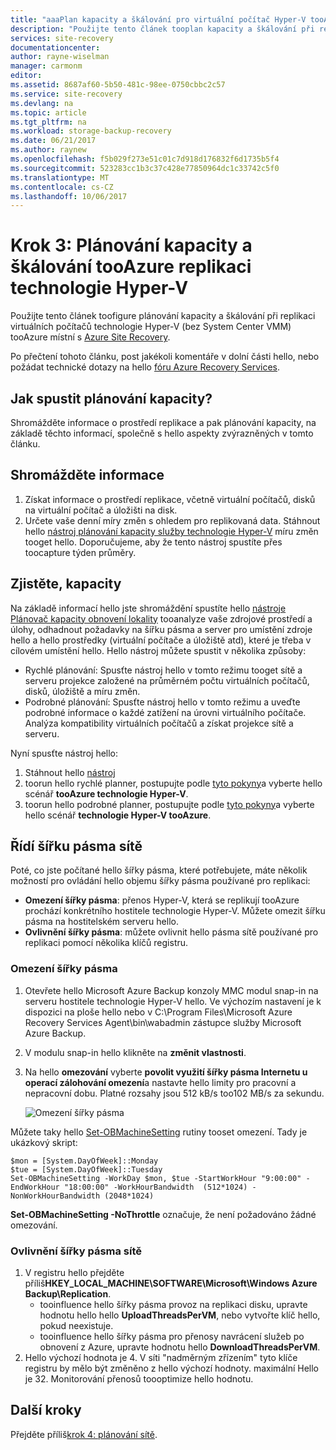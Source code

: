 ```yaml
---
title: "aaaPlan kapacity a škálování pro virtuální počítač Hyper-V tooAzure replikace (bez VMM) s Azure Site Recovery | Microsoft Docs"
description: "Použijte tento článek tooplan kapacity a škálování při replikaci virtuálních počítačů Hyper-V tooAzure s Azure Site Recovery"
services: site-recovery
documentationcenter: 
author: rayne-wiselman
manager: carmonm
editor: 
ms.assetid: 8687af60-5b50-481c-98ee-0750cbbc2c57
ms.service: site-recovery
ms.devlang: na
ms.topic: article
ms.tgt_pltfrm: na
ms.workload: storage-backup-recovery
ms.date: 06/21/2017
ms.author: raynew
ms.openlocfilehash: f5b029f273e51c01c7d918d176832f6d1735b5f4
ms.sourcegitcommit: 523283cc1b3c37c428e77850964dc1c33742c5f0
ms.translationtype: MT
ms.contentlocale: cs-CZ
ms.lasthandoff: 10/06/2017
---
```

# <a name="step-3-plan-capacity-and-scaling-for-hyper-v-tooazure-replication"></a>Krok 3: Plánování kapacity a škálování tooAzure replikaci technologie Hyper-V

Použijte tento článek toofigure plánování kapacity a škálování při replikaci virtuálních počítačů technologie Hyper-V (bez System Center VMM) tooAzure místní s [Azure Site Recovery](site-recovery-overview.md).

Po přečtení tohoto článku, post jakékoli komentáře v dolní části hello, nebo požádat technické dotazy na hello [fóru Azure Recovery Services](https://social.msdn.microsoft.com/forums/azure/home?forum=hypervrecovmgr).


## <a name="how-do-i-start-capacity-planning"></a>Jak spustit plánování kapacity?


Shromážděte informace o prostředí replikace a pak plánování kapacity, na základě těchto informací, společně s hello aspekty zvýrazněných v tomto článku.


## <a name="gather-information"></a>Shromážděte informace

1. Získat informace o prostředí replikace, včetně virtuální počítačů, disků na virtuální počítač a úložišti na disk.
2. Určete vaše denní míry změn s ohledem pro replikovaná data. Stáhnout hello [nástroj plánování kapacity služby technologie Hyper-V](https://www.microsoft.com/download/details.aspx?id=39057) míru změn tooget hello. Doporučujeme, aby že tento nástroj spustíte přes toocapture týden průměry.
 

## <a name="figure-out-capacity"></a>Zjistěte, kapacity

Na základě informací hello jste shromáždění spustíte hello [nástroje Plánovač kapacity obnovení lokality](http://aka.ms/asr-capacity-planner-excel) tooanalyze vaše zdrojové prostředí a úlohy, odhadnout požadavky na šířku pásma a server pro umístění zdroje hello a hello prostředky (virtuální počítače a úložiště atd), které je třeba v cílovém umístění hello. Hello nástroj můžete spustit v několika způsoby:

- Rychlé plánování: Spusťte nástroj hello v tomto režimu tooget sítě a serveru projekce založené na průměrném počtu virtuálních počítačů, disků, úložiště a míru změn.
- Podrobné plánování: Spusťte nástroj hello v tomto režimu a uveďte podrobné informace o každé zatížení na úrovni virtuálního počítače. Analýza kompatibility virtuálních počítačů a získat projekce sítě a serveru.

Nyní spusťte nástroj hello:

1. Stáhnout hello [nástroj](http://aka.ms/asr-capacity-planner-excel)
2. toorun hello rychlé planner, postupujte podle [tyto pokyny](site-recovery-capacity-planner.md#run-the-quick-planner)a vyberte hello scénář **tooAzure technologie Hyper-V**.
3. toorun hello podrobné planner, postupujte podle [tyto pokyny](site-recovery-capacity-planner.md#run-the-detailed-planner)a vyberte hello scénář **technologie Hyper-V tooAzure**.

## <a name="control-network-bandwidth"></a>Řídí šířku pásma sítě

Poté, co jste počítané hello šířky pásma, které potřebujete, máte několik možností pro ovládání hello objemu šířky pásma používané pro replikaci:

* **Omezení šířky pásma**: přenos Hyper-V, která se replikují tooAzure prochází konkrétního hostitele technologie Hyper-V. Můžete omezit šířku pásma na hostitelském serveru hello.
* **Ovlivnění šířky pásma**: můžete ovlivnit hello pásma sítě používané pro replikaci pomocí několika klíčů registru.

### <a name="throttle-bandwidth"></a>Omezení šířky pásma
1. Otevřete hello Microsoft Azure Backup konzoly MMC modul snap-in na serveru hostitele technologie Hyper-V hello. Ve výchozím nastavení je k dispozici na ploše hello nebo v C:\Program Files\Microsoft Azure Recovery Services Agent\bin\wabadmin zástupce služby Microsoft Azure Backup.
2. V modulu snap-in hello klikněte na **změnit vlastnosti**.
3. Na hello **omezování** vyberte **povolit využití šířky pásma Internetu u operací zálohování omezení**a nastavte hello limity pro pracovní a nepracovní dobu. Platné rozsahy jsou 512 kB/s too102 MB/s za sekundu.

    ![Omezení šířky pásma](./media/hyper-v-site-walkthrough-capacity/throttle2.png)

Můžete taky hello [Set-OBMachineSetting](https://technet.microsoft.com/library/hh770409.aspx) rutiny tooset omezení. Tady je ukázkový skript:

    $mon = [System.DayOfWeek]::Monday
    $tue = [System.DayOfWeek]::Tuesday
    Set-OBMachineSetting -WorkDay $mon, $tue -StartWorkHour "9:00:00" -EndWorkHour "18:00:00" -WorkHourBandwidth  (512*1024) -NonWorkHourBandwidth (2048*1024)

**Set-OBMachineSetting -NoThrottle** označuje, že není požadováno žádné omezování.

### <a name="influence-network-bandwidth"></a>Ovlivnění šířky pásma sítě
1. V registru hello přejděte příliš**HKEY_LOCAL_MACHINE\SOFTWARE\Microsoft\Windows Azure Backup\Replication**.
   * tooinfluence hello šířky pásma provoz na replikaci disku, upravte hodnotu hello hello **UploadThreadsPerVM**, nebo vytvořte klíč hello, pokud neexistuje.
   * tooinfluence hello šířky pásma pro přenosy navrácení služeb po obnovení z Azure, upravte hodnotu hello **DownloadThreadsPerVM**.
2. Hello výchozí hodnota je 4. V síti "nadměrným zřízením" tyto klíče registru by mělo být změněno z hello výchozí hodnoty. maximální Hello je 32. Monitorování přenosů toooptimize hello hodnotu.

## <a name="next-steps"></a>Další kroky

Přejděte příliš[krok 4: plánování sítě](hyper-v-site-walkthrough-network.md).
